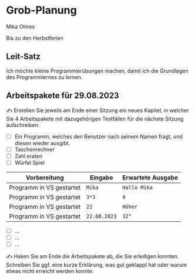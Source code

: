 # Grob-Planung

Mika Olmes

Bis zu den Herbstferien

## Leit-Satz

Ich möchte kleine Programmierübungen machen, damit ich die Grundlagen des Programmiernes zu lernen.

## Arbeitspakete für 29.08.2023

✍️ Erstellen Sie jeweils am Ende einer Sitzung ein neues Kapitel, in welcher Sie 4 Arbeitspakete mit dazugehörigen Testfällen für die nächste Sitzung aufschreiben:

- [ ] Ein Programm, welches den Benutzer nach seinem Namen fragt, und diesen wieder ausgibt.
- [ ] Taschenrechner
- [ ] Zahl eraten
- [ ] Würfel Spiel

| Vorbereitung             | Eingabe                                                         | Erwartete Ausgabe   |
| ------------------------ | --------------------------------------------------------------- | ------------------- |
| Programm in VS gestartet | `Mika`                                                          | `Hallo Mika`        |
| Programm in VS gestartet | `3*3`                                                           | `9`                 |
| Programm in VS gestartet | `22`                                                            | `Höher`             |
| Programm in VS gestartet | `22.08.2023`                                                    | `32°`               |

- [ ] ...
- [ ] ...
- [ ] ...

✍️  Haken Sie am Ende die Arbeitspakete ab, die Sie erledigen konnten. Schreiben Sie ggf. eine kurze Erklärung, was gut geklappt hat oder warum etwas nicht erreicht werden konnte.
